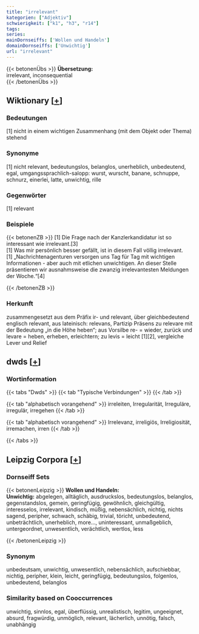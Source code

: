```yaml
---
title: "irrelevant"
kategorien: ["Adjektiv"]
schwierigkeit: ["k1", "h3", "r14"]
tags:
series:
mainDornseiffs: ['Wollen und Handeln']
domainDornseiffs: ['Unwichtig']
url: "irrelevant"
---
```


{{< betonenÜbs >}}
**Übersetzung:**  
irrelevant, inconsequential  
{{< /betonenÜbs >}}

## Wiktionary [[+](https://de.wiktionary.org/wiki/irrelevant)]

### Bedeutungen
[1] nicht in einem wichtigen Zusammenhang (mit dem Objekt oder Thema) stehend  

### Synonyme
[1] nicht relevant, bedeutungslos, belanglos, unerheblich, unbedeutend, egal, umgangssprachlich-salopp: wurst, wurscht, banane, schnuppe, schnurz, einerlei, latte, unwichtig, rille  

### Gegenwörter
[1] relevant  

### Beispiele
{{< betonenZB >}}
[1] Die Frage nach der Kanzlerkandidatur ist so interessant wie irrelevant.[3]  
[1] Was mir persönlich besser gefällt, ist in diesem Fall völlig irrelevant.  
[1] „Nachrichtenagenturen versorgen uns Tag für Tag mit wichtigen Informationen - aber auch mit etlichen unwichtigen. An dieser Stelle präsentieren wir ausnahmsweise die zwanzig irrelevantesten Meldungen der Woche.“[4]  

{{< /betonenZB >}}
### Herkunft
zusammengesetzt aus dem Präfix ir- und relevant, über gleichbedeutend englisch relevant, aus lateinisch: relevans, Partizip Präsens zu relevare mit der Bedeutung „in die Höhe heben“; aus Vorsilbe re- = wieder, zurück und levare = heben, erheben, erleichtern; zu levis = leicht [1][2], vergleiche Lever und Relief  



## dwds [[+](https://www.dwds.de/wb/irrelevant)]

### Wortinformation
{{< tabs "Dwds" >}}
{{< tab "Typische Verbindungen" >}}
{{< /tab >}}

{{< tab "alphabetisch vorangehend" >}}
irreleiten, Irregularität, Irreguläre, irregulär, irregehen
{{< /tab >}}

{{< tab "alphabetisch vorangehend" >}}
Irrelevanz, irreligiös, Irreligiosität, irremachen, irren
{{< /tab >}}

{{< /tabs >}}

## Leipzig Corpora [[+](https://corpora.uni-leipzig.de/en/res?word=irrelevant&corpusId=deu_newscrawl-public_2018)]

### Dornseiff Sets
{{< betonenLeipzig >}}
**Wollen und Handeln:**  
**Unwichtig:** abgelegen, alltäglich, ausdruckslos, bedeutungslos, belanglos, gegenstandslos, gemein, geringfügig, gewöhnlich, gleichgültig, interesselos, irrelevant, kindisch, müßig, nebensächlich, nichtig, nichts sagend, peripher, schwach, schäbig, trivial, töricht, unbedeutend, unbeträchtlich, unerheblich, more..., uninteressant, unmaßgeblich, untergeordnet, unwesentlich, verächtlich, wertlos, less  

{{< /betonenLeipzig >}}

### Synonym
unbedeutsam, unwichtig, unwesentlich, nebensächlich, aufschiebbar, nichtig, peripher, klein, leicht, geringfügig, bedeutungslos, folgenlos, unbedeutend, belanglos


### Similarity based on Cooccurrences
unwichtig, sinnlos, egal, überflüssig, unrealistisch, legitim, ungeeignet, absurd, fragwürdig, unmöglich, relevant, lächerlich, unnötig, falsch, unabhängig

